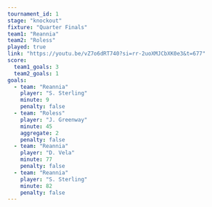 ```yaml
---
tournament_id: 1
stage: "knockout"
fixture: "Quarter Finals"
team1: "Reannia"
team2: "Roless"
played: true
link: "https://youtu.be/vZ7o6dRT740?si=rr-2uoXMJCbXK0e3&t=677"
score:
  team1_goals: 3
  team2_goals: 1
goals:
  - team: "Reannia"
    player: "S. Sterling"
    minute: 9
    penalty: false
  - team: "Roless"
    player: "J. Greenway"
    minute: 45
    aggregate: 2
    penalty: false
  - team: "Reannia"
    player: "D. Vela"
    minute: 77
    penalty: false
  - team: "Reannia"
    player: "S. Sterling"
    minute: 82
    penalty: false
---
```

